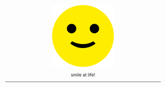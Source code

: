 <div align="center">
<img width="200px;" src="assets/icon.png" alt="Smile at life!"> 

smile at life!
</div>

---
